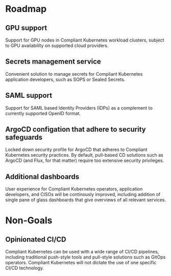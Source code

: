 # Roadmap

## GPU support

Support for GPU nodes in Compliant Kubernetes workload clusters, subject to GPU availability on supported cloud providers.

## Secrets management service

Convenient solution to manage secrets for Compliant Kubernetes application developers, such as SOPS or Sealed Secrets.

## SAML support

Support for SAML based Identity Providers (IDPs) as a complement to currently supported OpenID format.

## ArgoCD configation that adhere to security safeguards

Locked down security profile for ArgoCD that adheres to Compliant Kubernetes security practices.
By default, pull-based CD solutions such as ArgoCD (and Flux, for that matter) require too extensive security privileges.

## Additional dashboards

User experience for Compliant Kubernetes operators, application developers, and CISOs will be continously improved,
including addition of single pane of glass dashboards that give overviews of all relevant services.

# Non-Goals

## Opinionated CI/CD

Compliant Kubernetes can be used with a wide range of CI/CD pipelines, including traditional push-style tools and pull-style solutions such as GitOps operators.
Compliant Kubernetes will not dictate the use of one specific CI/CD technology.
